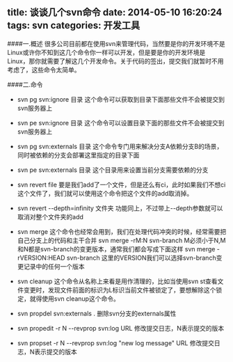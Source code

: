 title: 谈谈几个svn命令
date: 2014-05-10 16:20:24
tags: svn
categories: 开发工具
---

####一.概述
很多公司目前都在使用svn来管理代码，当然要是你的开发环境不是Linux或许你不知到这几个命令你一样可以开发，但是要是你的开发环境是Linux，那你就需要了解这几个开发命令。关于代码的签出，提交我们就暂时不用考虑了，这些命令太简单。

<!-- more -->

####二.命令

* svn pg svn:ignore 目录
这个命令可以获取到目录下面那些文件不会被提交到svn服务器上

* svn pe svn:ignore 目录
这个命令可以设置目录下面的那些文件不会被提交到svn服务器上

* svn pg svn:externals 目录
这个命令专门用来解决分支A依赖分支B的场景，同时被依赖的分支会部署这里指定的目录下面

* svn pe svn:externals 目录
这个目录用来设置当前分支需要依赖的分支

* svn revert file
要是我们add了一个文件，但是还么有ci，此时如果我们不想ci这个文件了，我们就可以使用这个命令把这个文件的add取消掉。

* svn revert --depth=infinity 文件夹
功能同上，不过带上--depth参数就可以取消对整个文件夹的add

* svn merge
这个命令也经常会用到，我们在处理代码冲突的时候，经常需要把自己分支上的代码和主干合并
svn merge -rM:N svn-branch
M必须小于N,M和N都是svn-branch的变更版本，通常我们都会写成下面这样
svn merge -rVERSION:HEAD svn-branch
这里的VERSION我们可以选择svn-branch变更记录中的任何一个版本

* svn cleanup
这个命令从名称上来看是用作清理的，比如当使用svn st查看文件变更时，发现文件前面的标识为L标识当前文件被锁定了，要想解除这个锁定，就得使用svn cleanup这个命令。

* svn propdel svn:externals .
删除svn分支的externals属性

* svn propedit -r N --revprop svn:log URL 
修改提交日志，N表示提交的版本

* svn propset -r N --revprop svn:log "new log message" URL
修改提交日志，N表示提交的版本
